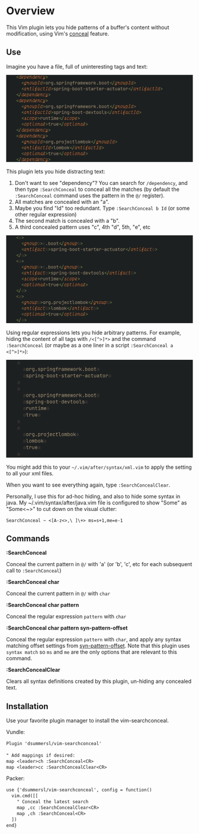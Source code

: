Overview
========

This Vim plugin lets you hide patterns of a buffer's content without modification, using Vim's [conceal](https://vimhelp.org/syntax.txt.html#conceal) feature.

Use
---

Imagine you have a file, full of uninteresting tags and text:

![Example screenshot](./docs/disabled.png)

This plugin lets you hide distracting text:

1. Don't want to see "dependency"? You can search for `/dependency`, and then type `:SearchConceal` to conceal all the matches (by default the `:SearchConceal` command uses the pattern in the `@/` register).
2. All matches are concealed with an "a".
3. Maybe you find "Id" too redundant. Type `:SearchConceal b Id` (or some other regular expression)
4. The second match is concealed with a "b".
5. A third concealed pattern uses "c", 4th "d", 5th, "e", etc

![Example screenshot](./docs/enabled.png)

Using regular expressions lets you hide arbitrary patterns. For example, hiding the content of all tags with `/<[^>]*>` and the command
`:SearchConceal` (or maybe as a one liner in a script `:SearchConceal a <[^>]*>`):

![Example screenshot](./docs/enabled-hide-tags.png)

You might add this to your `~/.vim/after/syntax/xml.vim` to apply the setting
to all your xml files.

When you want to see everything again, type `:SearchConcealClear`.


Personally, I use this for ad-hoc hiding, and also to hide some syntax in java.
My ~/.vim/syntax/after/java.vim file is configured to show "Some<Generic>" as
"Some<~>" to cut down on the visual clutter:

    SearchConceal ~ <[A-z<>,\ ]\+> ms=s+1,me=e-1

Commands
--------

**:SearchConceal**

Conceal the current pattern in `@/` with 'a' (or 'b', 'c', etc for each subsequent
call to `:SearchConceal`)

**:SearchConceal char**

Conceal the current pattern in `@/` with `char`

**:SearchConceal char pattern**

Conceal the regular expression `pattern` with `char`

**:SearchConceal char pattern syn-pattern-offset**

Conceal the regular expression `pattern` with `char`, and apply any syntax
matching offset settings from [syn-pattern-offset](https://vimhelp.org/syntax.txt.html#syn-pattern-offset). Note that this plugin uses `syntax match` so `ms` and `me` are the only options that are relevant to this command.

**:SearchConcealClear**

Clears all syntax definitions created by this plugin, un-hiding any concealed
text.

Installation
------------

Use your favorite plugin manager to install the vim-searchconceal.

Vundle:

    Plugin 'dsummersl/vim-searchconceal'

    " Add mappings if desired:
    map <leader>ch :SearchConceal<CR>
    map <leader>cc :SearchConcealClear<CR>

Packer:

    use {'dsummersl/vim-searchconceal', config = function()
      vim.cmd([[
        " Conceal the latest search
        map ,cc :SearchConcealClear<CR>
        map ,ch :SearchConceal<CR>
      ])
    end}
